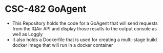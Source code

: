 ﻿# CSC-482 GoAgent
 - This Repository holds the code for a GoAgent that will send requests from the IQAir API and display those results to the output console as well as Loggly
 - It also holds a Dockerfile that is used for creating a multi-stage build docker image that will run in a docker container

